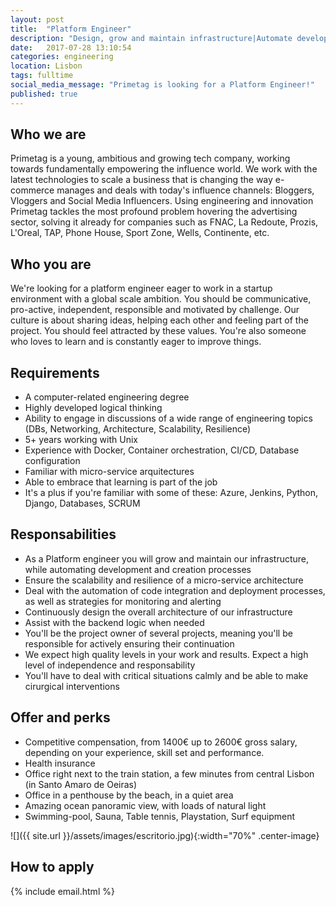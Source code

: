 ```yaml
---
layout: post
title:  "Platform Engineer"
description: "Design, grow and maintain infrastructure|Automate development and creation processes|Ensure scalability and resilience of micro-service architecture|Assist with backend logic"
date:   2017-07-28 13:10:54
categories: engineering
location: Lisbon
tags: fulltime
social_media_message: "Primetag is looking for a Platform Engineer!"
published: true
---
```


## **Who we are** ##

Primetag is a young, ambitious and growing tech company, working towards fundamentally empowering the influence world. We work with the latest technologies to scale a business that is changing the way e-commerce manages and deals with today's influence channels: Bloggers, Vloggers and Social Media Influencers. Using engineering and innovation Primetag tackles the most profound problem hovering the advertising sector, solving it already for companies such as FNAC, La Redoute, Prozis, L'Oreal, TAP, Phone House, Sport Zone, Wells, Continente, etc.

## **Who you are** ##

We're looking for a platform engineer eager to work in a startup environment with a global scale ambition.
You should be communicative, pro-active, independent, responsible and motivated by challenge.
Our culture is about sharing ideas, helping each other and feeling part of the project. You should feel attracted by these values.
You're also someone who loves to learn and is constantly eager to improve things.

## **Requirements** ##

* A computer-related engineering degree
* Highly developed logical thinking
* Ability to engage in discussions of a wide range of engineering topics (DBs, Networking, Architecture, Scalability, Resilience)
* 5+ years working with Unix
* Experience with Docker, Container orchestration, CI/CD, Database configuration
* Familiar with micro-service arquitectures
* Able to embrace that learning is part of the job
* It's a plus if you're familiar with some of these: Azure, Jenkins, Python, Django, Databases, SCRUM

## **Responsabilities** ##

* As a Platform engineer you will grow and maintain our infrastructure, while automating development and creation processes
* Ensure the scalability and resilience of a micro-service architecture
* Deal with the automation of code integration and deployment processes, as well as strategies for monitoring and alerting
* Continuously design the overall architecture of our infrastructure
* Assist with the backend logic when needed
* You'll be the project owner of several projects, meaning you'll be responsible for actively ensuring their continuation
* We expect high quality levels in your work and results. Expect a high level of independence and responsability
* You'll have to deal with critical situations calmly and be able to make cirurgical interventions

## **Offer and perks** ##

* Competitive compensation, from 1400€ up to 2600€ gross salary, depending on your experience, skill set and performance.
* Health insurance
* Office right next to the train station, a few minutes from central Lisbon (in Santo Amaro de Oeiras)
* Office in a penthouse by the beach, in a quiet area
* Amazing ocean panoramic view, with loads of natural light
* Swimming-pool, Sauna, Table tennis, Playstation, Surf equipment

![]({{ site.url }}/assets/images/escritorio.jpg){:width="70%" .center-image}

## **How to apply** ##

{% include email.html %} 

